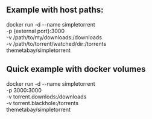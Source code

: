 ## Example with host paths:

docker run -d --name simpletorrent \
  -p {external port}:3000 \
  -v /path/to/my/downloads:/downloads \
  -v /path/to/torrent/watched/dir:/torrents \
  themetabay/simpletorrent
  
## Quick example with docker volumes

docker run -d --name simpletorrent \
  -p 3000:3000 \
  -v torrent.downlods:/downloads \
  -v torrent.blackhole:/torrents \
  themetabay/simpletorrent
